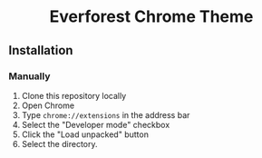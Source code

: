 <h1 align="center">Everforest Chrome Theme</h1>

## Installation



### Manually

1. Clone this repository locally
2. Open Chrome
3. Type `chrome://extensions` in the address bar
4. Select the "Developer mode" checkbox
5. Click the "Load unpacked" button
6. Select the directory.
